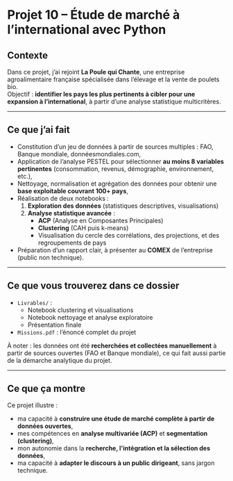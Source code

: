 # Projet 10 – Étude de marché à l’international avec Python

## Contexte

Dans ce projet, j’ai rejoint **La Poule qui Chante**, une entreprise agroalimentaire française spécialisée dans l’élevage et la vente de poulets bio.  
Objectif : **identifier les pays les plus pertinents à cibler pour une expansion à l’international**, à partir d’une analyse statistique multicritères.

---

## Ce que j’ai fait

- Constitution d’un jeu de données à partir de sources multiples : FAO, Banque mondiale, donnéesmondiales.com,
- Application de l’analyse PESTEL pour sélectionner **au moins 8 variables pertinentes** (consommation, revenus, démographie, environnement, etc.),
- Nettoyage, normalisation et agrégation des données pour obtenir une **base exploitable couvrant 100+ pays**,
- Réalisation de deux notebooks :
  1. **Exploration des données** (statistiques descriptives, visualisations)
  2. **Analyse statistique avancée** :
     - **ACP** (Analyse en Composantes Principales)
     - **Clustering** (CAH puis k-means)
     - Visualisation du cercle des corrélations, des projections, et des regroupements de pays
- Préparation d’un rapport clair, à présenter au **COMEX** de l’entreprise (public non technique).

---

## Ce que vous trouverez dans ce dossier

- `Livrables/` :
  - Notebook clustering et visualisations
  - Notebook nettoyage et analyse exploratoire
  - Présentation finale
- `Missions.pdf` : l’énoncé complet du projet

À noter : les données ont été **recherchées et collectées manuellement** à partir de sources ouvertes (FAO et Banque mondiale), ce qui fait aussi partie de la démarche analytique du projet.

---

## Ce que ça montre

Ce projet illustre :
- ma capacité à **construire une étude de marché complète à partir de données ouvertes**,
- mes compétences en **analyse multivariée (ACP)** et **segmentation (clustering)**,
- mon autonomie dans la **recherche, l'intégration et la sélection des données**,
- ma capacité à **adapter le discours à un public dirigeant**, sans jargon technique.